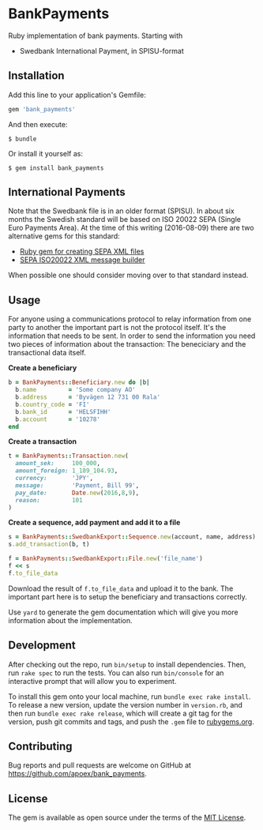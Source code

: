 # BankPayments

Ruby implementation of bank payments. Starting with

* Swedbank International Payment, in SPISU-format

## Installation

Add this line to your application's Gemfile:

```ruby
gem 'bank_payments'
```

And then execute:

    $ bundle

Or install it yourself as:

    $ gem install bank_payments

## International Payments

Note that the Swedbank file is in an older format (SPISU). In about six months the Swedish standard will be based on ISO 20022 SEPA (Single Euro Payments Area). At the time of this writing (2016-08-09) there are two alternative gems for this standard:

* [Ruby gem for creating SEPA XML files](https://github.com/salesking/sepa_king)
* [SEPA ISO20022 XML message builder](https://github.com/conanite/sepa)

When possible one should consider moving over to that standard instead.

## Usage

For anyone using a communications protocol to relay information from one party to another the important part is not the protocol itself. It's the information that needs to be sent. In order to send the information you need two pieces of information about the transaction: The beneciciary and the transactional data itself.

**Create a beneficiary**

```ruby
b = BankPayments::Beneficiary.new do |b|
  b.name         = 'Some company AO'
  b.address      = 'Byvägen 12 731 00 Rala'
  b.country_code = 'FI'
  b.bank_id      = 'HELSFIHH'
  b.account      = '10278'
end
```
**Create a transaction**

```ruby
t = BankPayments::Transaction.new(
  amount_sek:     100_000,
  amount_foreign: 1_189_104.93,
  currency:       'JPY',
  message:        'Payment, Bill 99',
  pay_date:       Date.new(2016,8,9),
  reason:         101
)
```

**Create a sequence, add payment and add it to a file**

```ruby
s = BankPayments::SwedbankExport::Sequence.new(account, name, address)
s.add_transaction(b, t)

f = BankPayments::SwedbankExport::File.new('file_name')
f << s
f.to_file_data
```

Download the result of `f.to_file_data` and upload it to the bank. The important part here is to setup the beneficiary and transactions correctly.

Use `yard` to generate the gem documentation which will give you more information about the implementation.

## Development

After checking out the repo, run `bin/setup` to install dependencies. Then, run `rake spec` to run the tests. You can also run `bin/console` for an interactive prompt that will allow you to experiment.

To install this gem onto your local machine, run `bundle exec rake install`. To release a new version, update the version number in `version.rb`, and then run `bundle exec rake release`, which will create a git tag for the version, push git commits and tags, and push the `.gem` file to [rubygems.org](https://rubygems.org).

## Contributing

Bug reports and pull requests are welcome on GitHub at https://github.com/apoex/bank_payments.


## License

The gem is available as open source under the terms of the [MIT License](http://opensource.org/licenses/MIT).

